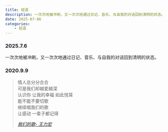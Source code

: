 ```yaml
---
title: 轻语
description: 一次次地被冲刷，又一次次地通过日记、音乐、与自我的对话回到清明的状态。
date: 2025-07-06
categories:
    - 轻语
---
```


### 2025.7.6

一次次地被冲刷，又一次次地通过日记、音乐、与自我的对话回到清明的状态。


### 2020.9.9

> 情人总分分合合  
> 可是我们却越爱越深  
> 认识你 让我的幸福 
> 如此悦耳  
> 能不能不要切歌  
> 继续唱我们的歌  
> 让感动 一辈子都记得
>    
> *[我们的歌- 王力宏](https://www.bilibili.com/video/BV15a4y1p7kN/)*